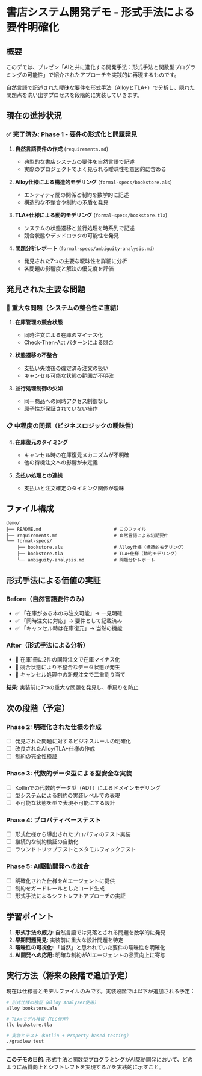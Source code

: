 # 書店システム開発デモ - 形式手法による要件明確化

## 概要

このデモは、プレゼン「AIと共に進化する開発手法：形式手法と関数型プログラミングの可能性」で紹介されたアプローチを実践的に再現するものです。

自然言語で記述された曖昧な要件を形式手法（AlloyとTLA+）で分析し、隠れた問題点を洗い出すプロセスを段階的に実装していきます。

## 現在の進捗状況

### ✅ 完了済み: Phase 1 - 要件の形式化と問題発見

1. **自然言語要件の作成** (`requirements.md`)
   - 典型的な書店システムの要件を自然言語で記述
   - 実際のプロジェクトでよく見られる曖昧性を意図的に含める

2. **Alloy仕様による構造的モデリング** (`formal-specs/bookstore.als`)
   - エンティティ間の関係と制約を数学的に記述
   - 構造的な不整合や制約の矛盾を発見

3. **TLA+仕様による動的モデリング** (`formal-specs/bookstore.tla`)
   - システムの状態遷移と並行処理を時系列で記述
   - 競合状態やデッドロックの可能性を発見

4. **問題分析レポート** (`formal-specs/ambiguity-analysis.md`)
   - 発見された7つの主要な曖昧性を詳細に分析
   - 各問題の影響度と解決の優先度を評価

## 発見された主要な問題

### 🚨 重大な問題（システムの整合性に直結）

1. **在庫管理の競合状態**
   - 同時注文による在庫のマイナス化
   - Check-Then-Act パターンによる競合

2. **状態遷移の不整合**
   - 支払い失敗後の確定済み注文の扱い
   - キャンセル可能な状態の範囲が不明確

3. **並行処理制御の欠如**
   - 同一商品への同時アクセス制御なし
   - 原子性が保証されていない操作

### 📋 中程度の問題（ビジネスロジックの曖昧性）

4. **在庫復元のタイミング**
   - キャンセル時の在庫復元メカニズムが不明確
   - 他の待機注文への影響が未定義

5. **支払い処理との連携**
   - 支払いと注文確定のタイミング関係が曖昧

## ファイル構成

```
demo/
├── README.md                           # このファイル
├── requirements.md                     # 自然言語による初期要件
└── formal-specs/
    ├── bookstore.als                   # Alloy仕様（構造的モデリング）
    ├── bookstore.tla                   # TLA+仕様（動的モデリング）
    └── ambiguity-analysis.md           # 問題分析レポート
```

## 形式手法による価値の実証

### Before（自然言語要件のみ）
- ✅ 「在庫がある本のみ注文可能」→ 一見明確
- ✅ 「同時注文に対応」→ 要件として記載済み
- ✅ 「キャンセル時は在庫復元」→ 当然の機能

### After（形式手法による分析）
- 🚨 在庫1冊に2件の同時注文で在庫マイナス化
- 🚨 競合状態により不整合なデータ状態が発生
- 🚨 キャンセル処理中の新規注文で二重割り当て

**結果**: 実装前に7つの重大な問題を発見し、手戻りを防止

## 次の段階（予定）

### Phase 2: 明確化された仕様の作成
- [ ] 発見された問題に対するビジネスルールの明確化
- [ ] 改良されたAlloy/TLA+仕様の作成
- [ ] 制約の完全性検証

### Phase 3: 代数的データ型による型安全な実装
- [ ] Kotlinでの代数的データ型（ADT）によるドメインモデリング
- [ ] 型システムによる制約の実装レベルでの表現
- [ ] 不可能な状態を型で表現不可能にする設計

### Phase 4: プロパティベーステスト
- [ ] 形式仕様から導出されたプロパティのテスト実装
- [ ] 継続的な制約検証の自動化
- [ ] ラウンドトリップテストとメタモルフィックテスト

### Phase 5: AI駆動開発への統合
- [ ] 明確化された仕様をAIエージェントに提供
- [ ] 制約をガードレールとしたコード生成
- [ ] 形式手法によるシフトレフトアプローチの実証

## 学習ポイント

1. **形式手法の威力**: 自然言語では見落とされる問題を数学的に発見
2. **早期問題発見**: 実装前に重大な設計問題を特定
3. **曖昧性の可視化**: 「当然」と思われていた要件の曖昧性を明確化
4. **AI開発への応用**: 明確な制約がAIエージェントの品質向上に寄与

## 実行方法（将来の段階で追加予定）

現在は仕様書とモデルファイルのみです。実装段階では以下が追加される予定：

```bash
# 形式仕様の検証（Alloy Analyzer使用）
alloy bookstore.als

# TLA+モデル検査（TLC使用）
tlc bookstore.tla

# 実装とテスト（Kotlin + Property-based testing）
./gradlew test
```

---

**このデモの目的**: 形式手法と関数型プログラミングがAI駆動開発において、どのように品質向上とシフトレフトを実現するかを実践的に示すこと。 